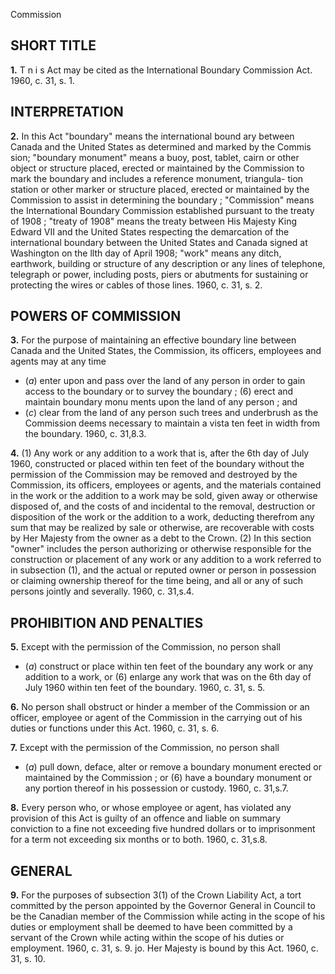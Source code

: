 Commission

## SHORT TITLE

**1.** T n i s Act may be cited as the International
Boundary Commission Act. 1960, c. 31, s. 1.

## INTERPRETATION

**2.** In this Act
"boundary" means the international bound
ary between Canada and the United States
as determined and marked by the Commis
sion;
"boundary monument" means a buoy, post,
tablet, cairn or other object or structure
placed, erected or maintained by the
Commission to mark the boundary and
includes a reference monument, triangula-
tion station or other marker or structure
placed, erected or maintained by the
Commission to assist in determining the
boundary ;
"Commission" means the International
Boundary Commission established pursuant
to the treaty of 1908 ;
"treaty of 1908" means the treaty between
His Majesty King Edward VII and the
United States respecting the demarcation
of the international boundary between the
United States and Canada signed at
Washington on the llth day of April 1908;
"work" means any ditch, earthwork, building
or structure of any description or any lines
of telephone, telegraph or power, including
posts, piers or abutments for sustaining or
protecting the wires or cables of those lines.
1960, c. 31, s. 2.

## POWERS OF COMMISSION

**3.** For the purpose of maintaining an
effective boundary line between Canada and
the United States, the Commission, its officers,
employees and agents may at any time
  * (_a_) enter upon and pass over the land of
any person in order to gain access to the
boundary or to survey the boundary ;
(6) erect and maintain boundary monu
ments upon the land of any person ; and
  * (_c_) clear from the land of any person such
trees and underbrush as the Commission
deems necessary to maintain a vista ten
feet in width from the boundary. 1960, c.
31,8.3.

**4.** (1) Any work or any addition to a work
that is, after the 6th day of July 1960,
constructed or placed within ten feet of the
boundary without the permission of the
Commission may be removed and destroyed
by the Commission, its officers, employees or
agents, and the materials contained in the
work or the addition to a work may be sold,
given away or otherwise disposed of, and the
costs of and incidental to the removal,
destruction or disposition of the work or the
addition to a work, deducting therefrom any
sum that may be realized by sale or otherwise,
are recoverable with costs by Her Majesty
from the owner as a debt to the Crown.
(2) In this section "owner" includes the
person authorizing or otherwise responsible
for the construction or placement of any work
or any addition to a work referred to in
subsection (1), and the actual or reputed
owner or person in possession or claiming
ownership thereof for the time being, and all
or any of such persons jointly and severally.
1960, c. 31,s.4.

## PROHIBITION AND PENALTIES

**5.** Except with the permission of the
Commission, no person shall
  * (_a_) construct or place within ten feet of the
boundary any work or any addition to a
work, or
(6) enlarge any work that was on the 6th
day of July 1960 within ten feet of the
boundary. 1960, c. 31, s. 5.

**6.** No person shall obstruct or hinder a
member of the Commission or an officer,
employee or agent of the Commission in the
carrying out of his duties or functions under
this Act. 1960, c. 31, s. 6.

**7.** Except with the permission of the
Commission, no person shall
  * (_a_) pull down, deface, alter or remove a
boundary monument erected or maintained
by the Commission ; or
(6) have a boundary monument or any
portion thereof in his possession or custody.
1960, c. 31,s.7.

**8.** Every person who, or whose employee
or agent, has violated any provision of this
Act is guilty of an offence and liable on
summary conviction to a fine not exceeding
five hundred dollars or to imprisonment for a
term not exceeding six months or to both.
1960, c. 31,s.8.

## GENERAL

**9.** For the purposes of subsection 3(1) of
the Crown Liability Act, a tort committed by
the person appointed by the Governor General
in Council to be the Canadian member of the
Commission while acting in the scope of his
duties or employment shall be deemed to
have been committed by a servant of the
Crown while acting within the scope of his
duties or employment. 1960, c. 31, s. 9.
jo. Her Majesty is bound by this Act. 1960,
c. 31, s. 10.
